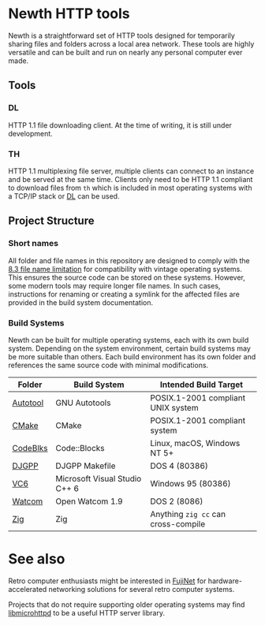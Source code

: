 # Newth HTTP tools

Newth is a straightforward set of HTTP tools
designed for temporarily sharing files and folders across a local area network.
These tools are highly versatile and can be built and run on nearly any personal computer ever made.

## Tools

### DL

HTTP 1.1 file downloading client. At the time of writing, it is still under development.

### TH

HTTP 1.1 multiplexing file server, multiple clients can connect to an instance and be served at the same time.
Clients only need to be HTTP 1.1 compliant to download files from `th` which is included in most operating
systems with a TCP/IP stack or [DL](#dl) can be used.

## Project Structure

### Short names

All folder and file names in this repository are designed 
to comply with the [8.3 file name limitation](https://en.wikipedia.org/wiki/8.3_filename)
for compatibility with vintage operating systems.
This ensures the source code can be stored on these systems.
However, some modern tools may require longer file names.
In such cases, instructions for renaming or creating a symlink 
for the affected files are provided in the build system documentation.

### Build Systems

Newth can be built for multiple operating systems, each with its own build system.
Depending on the system environment, certain build systems may be more suitable than others.
Each build environment has its own folder and references the same source code with minimal modifications.

| Folder                         | Build System                  | Intended Build Target               |
|--------------------------------|-------------------------------|-------------------------------------|
| [Autotool](Autotool/README.md) | GNU Autotools                 | POSIX.1-2001 compliant UNIX system  |
| [CMake](CMake/README.md)       | CMake                         | POSIX.1-2001 compliant system       |
| [CodeBlks](CodeBlks/README.md) | Code::Blocks                  | Linux, macOS, Windows NT 5+         |
| [DJGPP](DJGPP/README.md)       | DJGPP Makefile                | DOS 4 (80386)                       |
| [VC6](VC6/README.md)           | Microsoft Visual Studio C++ 6 | Windows 95 (80386)                  |
| [Watcom](Watcom/README.md)     | Open Watcom 1.9               | DOS 2 (8086)                        |
| [Zig](Zig/README.md)           | Zig                           | Anything `zig cc` can cross-compile |

# See also

Retro computer enthusiasts might be interested in [FujiNet](https://fujinet.online/) 
for hardware-accelerated networking solutions for several retro computer systems.

Projects that do not require supporting older operating systems 
may find [libmicrohttpd](https://www.gnu.org/software/libmicrohttpd/) to be a useful HTTP server library.
